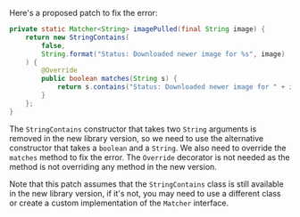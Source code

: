 Here's a proposed patch to fix the error:
```java
private static Matcher<String> imagePulled(final String image) {
    return new StringContains(
        false,
        String.format("Status: Downloaded newer image for %s", image)
    ) {
        @Override
        public boolean matches(String s) {
            return s.contains("Status: Downloaded newer image for " + image);
        }
    };
}
```
The `StringContains` constructor that takes two `String` arguments is removed in the new library version, so we need to use the alternative constructor that takes a `boolean` and a `String`. We also need to override the `matches` method to fix the error. The `Override` decorator is not needed as the method is not overriding any method in the new version.

Note that this patch assumes that the `StringContains` class is still available in the new library version, if it's not, you may need to use a different class or create a custom implementation of the `Matcher` interface.